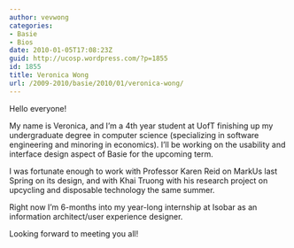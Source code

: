 ```yaml
---
author: vevwong
categories:
- Basie
- Bios
date: 2010-01-05T17:08:23Z
guid: http://ucosp.wordpress.com/?p=1855
id: 1855
title: Veronica Wong
url: /2009-2010/basie/2010/01/veronica-wong/
---
```


Hello everyone!

My name is Veronica, and I&#8217;m a 4th year student at UofT finishing up my undergraduate degree in computer science (specializing in software engineering and minoring in economics). I&#8217;ll be working on the usability and interface design aspect of Basie for the upcoming term.

I was fortunate enough to work with Professor Karen Reid on MarkUs last Spring on its design, and with Khai Truong with his research project on upcycling and disposable technology the same summer.

Right now I&#8217;m 6-months into my year-long internship at Isobar as an information architect/user experience designer.

Looking forward to meeting you all!